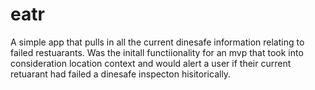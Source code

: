 # eatr

A simple app that pulls in all the current dinesafe information relating to failed restuarants. Was the initall functiionality for an
mvp that took into consideration location context and would alert a user if their current retuarant had failed a dinesafe 
inspecton hisitorically. 
